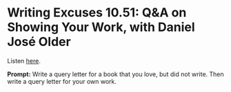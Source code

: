# Writing Excuses 10.51: Q&A on Showing Your Work, with Daniel José Older 

Listen [here](http://www.writingexcuses.com/2015/12/20/writing-excuses-10-51-qa-on-showing-your-work-with-daniel-jose-older/). 

**Prompt:** Write a query letter for a book that you love, but did not write. Then write a query letter for your own work.